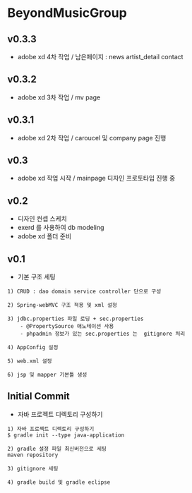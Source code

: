 # BeyondMusicGroup

## v0.3.3

- adobe xd 4차 작업 / 남은페이지 : news artist_detail contact 

## v0.3.2

- adobe xd 3차 작업 / mv page

## v0.3.1

- adobe xd 2차 작업 / caroucel 및 company page 진행

## v0.3

- adobe xd 작업 시작 / mainpage 디자인 프로토타입 진행 중 

## v0.2

- 디자인 컨셉 스케치
- exerd 를 사용하여 db modeling
- adobe xd 폴더 준비

## v0.1

- 기본 구조 세팅

```
1) CRUD : dao domain service controller 단으로 구성

2) Spring-webMVC 구조 적용 및 xml 설정

3) jdbc.properties 파일 로딩 + sec.properties
    - @PropertySource 애노테이션 사용
    - phpadmin 정보가 있는 sec.properties 는  gitignore 처리

4) AppConfig 설정

5) web.xml 설정

6) jsp 및 mapper 기본틀 생성

``` 


## Initial Commit

- 자바 프로젝트 디렉토리 구성하기

```
1) 자바 프로젝트 디렉토리 구성하기
$ gradle init --type java-application

2) gradle 설정 파일 최신버전으로 세팅
maven repository

3) gitignore 세팅

4) gradle build 및 gradle eclipse

```